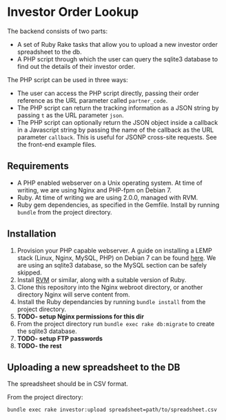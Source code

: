 # Investor Order Lookup

The backend consists of two parts:
* A set of Ruby Rake tasks that allow you to upload a new investor order
  spreadsheet to the db.
* A PHP script through which the user can query the sqlite3 database to find
  out the details of their investor order.

The PHP script can be used in three ways:
* The user can access the PHP script directly, passing their order reference as
  the URL parameter called `partner_code`.
* The PHP script can return the tracking information as a JSON string by
  passing `t` as the URL parameter `json`.
* The PHP script can optionally return the JSON object inside a callback in a
  Javascript string by passing the name of the callback as the URL parameter
  `callback`. This is useful for JSONP cross-site requests. See the front-end
  example files.

## Requirements

* A PHP enabled webserver on a Unix operating system. At time of writing, we
  are using Nginx and PHP-fpm on Debian 7.
* Ruby. At time of writing we are using 2.0.0, managed with RVM.
* Ruby gem dependencies, as specified in the Gemfile. Install by running
  `bundle` from the project directory.

## Installation

1. Provision your PHP capable webserver. A guide on installing a LEMP stack
   (Linux, Nginx, MySQL, PHP) on Debian 7 can be found
   [here](https://www.digitalocean.com/community/tutorials/how-to-install-linux-nginx-mysql-php-lemp-stack-on-debian-7).
   We are using an sqlite3 database, so the MySQL section can be safely
   skipped.
2. Install [RVM](https://rvm.io/) or similar, along with a suitable version of
   Ruby.
3. Clone this repository into the Nginx webroot directory, or another directory
   Nginx will serve content from.
4. Install the Ruby dependancies by running `bundle install` from the project
   directory.
5. **TODO- setup Nginx permissions for this dir**
6. From the project directory run `bundle exec rake db:migrate` to create the
   sqlite3 database.
7. **TODO- setup FTP passwords**
8. **TODO- the rest**

## Uploading a new spreadsheet to the DB

The spreadsheet should be in CSV format.

From the project directory:

    bundle exec rake investor:upload spreadsheet=path/to/spreadsheet.csv
